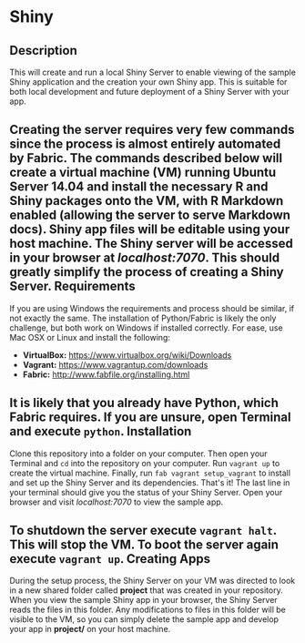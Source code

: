 Shiny
=====
Description
-----------
This will create and run a local Shiny Server to enable viewing of the sample
Shiny application and the creation your own Shiny app. This is suitable for 
both local development and future deployment of a Shiny Server with your app.

Creating the server requires very few commands since the process is 
almost entirely automated by Fabric. The commands described below will create
a virtual machine (VM) running Ubuntu Server 14.04 and install the necessary 
R and Shiny packages onto the VM, with R Markdown enabled (allowing the 
server to serve Markdown docs). Shiny app files will be editable using your 
host machine. The Shiny server will be accessed in your browser at 
*localhost:7070*. This should greatly simplify the process of creating a 
Shiny Server.
Requirements
------------
If you are using Windows the requirements and process should be similar, 
if not exactly the same. The installation of Python/Fabric is likely the 
only challenge, but both work on Windows if installed correctly.
For ease, use Mac OSX or Linux and install the following:

+ **VirtualBox:** https://www.virtualbox.org/wiki/Downloads
+ **Vagrant:** https://www.vagrantup.com/downloads
+ **Fabric:** http://www.fabfile.org/installing.html

It is likely that you already have Python, which Fabric requires. If you are 
unsure, open Terminal and execute `python`.
Installation
------------
Clone this repository into a folder on your computer. Then open your Terminal
and `cd` into the repository on your computer. Run `vagrant up` to create 
the virtual machine. Finally, run `fab vagrant setup_vagrant` to install and
set up the Shiny Server and its dependencies. That's it! The last line in 
your terminal should give you the status of your Shiny Server. Open your browser
and visit *localhost:7070* to view the sample app.

To shutdown the server execute `vagrant halt`. This will stop the VM. To boot 
the server again execute `vagrant up`. 
Creating Apps
-------------
During the setup process, the Shiny Server on your VM was directed to look in a 
new shared folder called **project** that was created in your repository. When 
you view the sample Shiny app in your browser, the Shiny Server reads the 
files in this folder. Any modifications to files in this folder will be 
visible to the VM, so you can simply delete the sample app and develop your app
in **project/** on your host machine.
